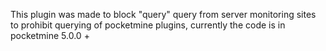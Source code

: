 This plugin was made to block "query" query from server monitoring sites to prohibit querying of pocketmine plugins, currently the code is in pocketmine 5.0.0 +

